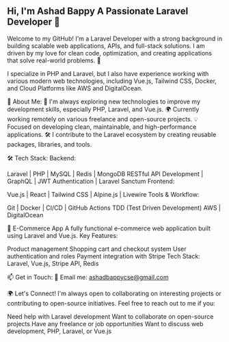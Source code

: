 ## Hi, I'm Ashad Bappy A Passionate Laravel Developer 👋

Welcome to my GitHub! I'm a Laravel Developer with a strong background in building scalable web applications, APIs, and full-stack solutions. I am driven by my love for clean code, optimization, and creating applications that solve real-world problems. 🚀

I specialize in PHP and Laravel, but I also have experience working with various modern web technologies, including Vue.js, Tailwind CSS, Docker, and Cloud Platforms like AWS and DigitalOcean.

🌱 About Me:
🔧 I'm always exploring new technologies to improve my development skills, especially PHP, Laravel, and Vue.js.
🌍 Currently working remotely on various freelance and open-source projects.
💡 Focused on developing clean, maintainable, and high-performance applications.
🛠️ I contribute to the Laravel ecosystem by creating reusable packages, libraries, and tools.

🛠️ Tech Stack:
Backend:

Laravel | PHP | MySQL | Redis | MongoDB
RESTful API Development | GraphQL | JWT Authentication | Laravel Sanctum
Frontend:

Vue.js | React | Tailwind CSS | Alpine.js | Livewire
Tools & Workflow:

Git | Docker | CI/CD | GitHub Actions
TDD (Test Driven Development) 
AWS | DigitalOcean 

🛒 E-Commerce App
A fully functional e-commerce web application built using Laravel and Vue.js.
Key Features:

Product management
Shopping cart and checkout system
User authentication and roles
Payment integration with Stripe
Tech Stack: Laravel, Vue.js, Stripe API, Redis


📫 Get in Touch:
📧 Email me: ashadbappycse@gmail.com

🌍 Let's Connect!
I'm always open to collaborating on interesting projects or contributing to open-source initiatives. Feel free to reach out to me if you:

Need help with Laravel development
Want to collaborate on open-source projects
Have any freelance or job opportunities
Want to discuss web development, PHP, Laravel, or Vue.js

